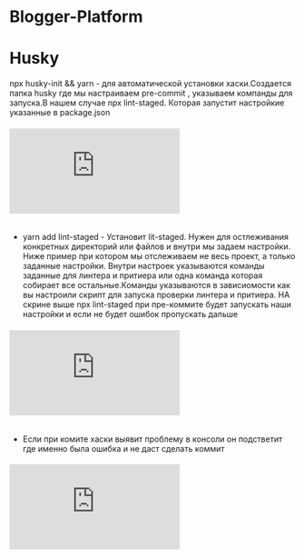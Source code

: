 # Blogger-Platform

# Husky

npx husky-init && yarn - для автоматической установки хаски.Создается папка husky где мы настраиваем pre-commit ,
указываем компанды для запуска.В нашем случае npx lint-staged. Которая запустит настройкие указанные в package.json
###### ![img](https://files.fm/thumb_show.php?i=btpuf4js4)

- yarn add lint-staged - Установит lit-staged. Нужен для остлеживания конкретных директорий или файлов и внутри мы задаем настройки. Ниже пример при котором мы отслеживаем не весь проект, а только заданные настройки. Внутри настроек указываются команды заданные для линтера и притиера или одна команда которая собирает все остальные.Команды указываются в зависиомости как вы настроили скрипт для запуска проверки линтера и притиера. НА скрине выше npx lint-staged при пре-коммите будет запускать наши настройки и если не будет ошибок пропускать дальше
###### ![img](https://files.fm/thumb_show.php?i=n2zkwzrtq)
- Если при комите хаски выявит проблему в консоли он подстветит где именно была ошибка и не даст сделать коммит
###### ![img](https://files.fm/thumb_show.php?i=3jh6z4j22)

